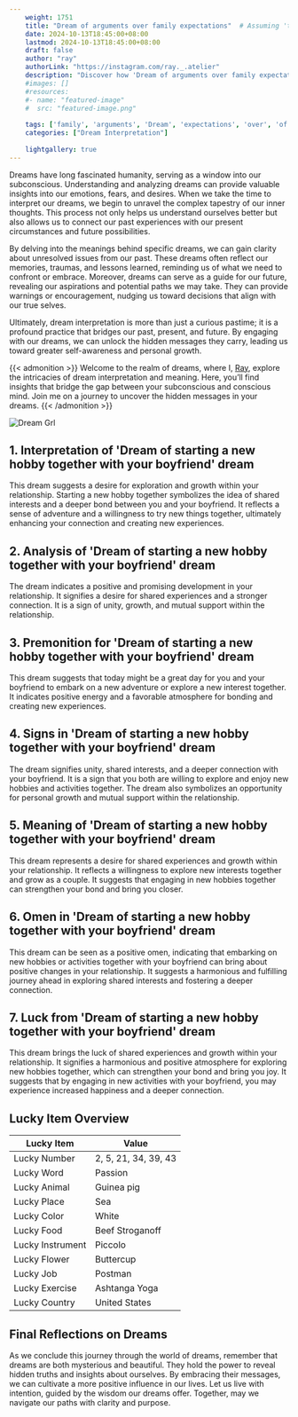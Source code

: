 ```yaml
---
    weight: 1751
    title: "Dream of arguments over family expectations"  # Assuming 'title' column exists
    date: 2024-10-13T18:45:00+08:00
    lastmod: 2024-10-13T18:45:00+08:00
    draft: false
    author: "ray"
    authorLink: "https://instagram.com/ray._.atelier"
    description: "Discover how 'Dream of arguments over family expectations' can interpret your future and uncover its significant meanings in your life."
    #images: []
    #resources:
    #- name: "featured-image"
    #  src: "featured-image.png"
    
    tags: ['family', 'arguments', 'Dream', 'expectations', 'over', 'of']
    categories: ["Dream Interpretation"]
    
    lightgallery: true
---
```

    
Dreams have long fascinated humanity, serving as a window into our subconscious. Understanding and analyzing dreams can provide valuable insights into our emotions, fears, and desires. When we take the time to interpret our dreams, we begin to unravel the complex tapestry of our inner thoughts. This process not only helps us understand ourselves better but also allows us to connect our past experiences with our present circumstances and future possibilities.

By delving into the meanings behind specific dreams, we can gain clarity about unresolved issues from our past. These dreams often reflect our memories, traumas, and lessons learned, reminding us of what we need to confront or embrace. Moreover, dreams can serve as a guide for our future, revealing our aspirations and potential paths we may take. They can provide warnings or encouragement, nudging us toward decisions that align with our true selves.

Ultimately, dream interpretation is more than just a curious pastime; it is a profound practice that bridges our past, present, and future. By engaging with our dreams, we can unlock the hidden messages they carry, leading us toward greater self-awareness and personal growth.

{{< admonition >}}
Welcome to the realm of dreams, where I, [Ray](https://instagram.com/ray._.atelier), explore the intricacies of dream interpretation and meaning. Here, you’ll find insights that bridge the gap between your subconscious and conscious mind. Join me on a journey to uncover the hidden messages in your dreams.
{{< /admonition >}}

![Dream Grl](https://cdn.pixabay.com/photo/2017/11/02/03/35/gothic-2910057_1280.jpg "Dream Grl")

## 1. Interpretation of 'Dream of starting a new hobby together with your boyfriend' dream

This dream suggests a desire for exploration and growth within your relationship. Starting a new hobby together symbolizes the idea of shared interests and a deeper bond between you and your boyfriend. It reflects a sense of adventure and a willingness to try new things together, ultimately enhancing your connection and creating new experiences.

## 2. Analysis of 'Dream of starting a new hobby together with your boyfriend' dream

The dream indicates a positive and promising development in your relationship. It signifies a desire for shared experiences and a stronger connection. It is a sign of unity, growth, and mutual support within the relationship.

## 3. Premonition for 'Dream of starting a new hobby together with your boyfriend' dream

This dream suggests that today might be a great day for you and your boyfriend to embark on a new adventure or explore a new interest together. It indicates positive energy and a favorable atmosphere for bonding and creating new experiences.

## 4. Signs in 'Dream of starting a new hobby together with your boyfriend' dream

The dream signifies unity, shared interests, and a deeper connection with your boyfriend. It is a sign that you both are willing to explore and enjoy new hobbies and activities together. The dream also symbolizes an opportunity for personal growth and mutual support within the relationship.

## 5. Meaning of 'Dream of starting a new hobby together with your boyfriend' dream

This dream represents a desire for shared experiences and growth within your relationship. It reflects a willingness to explore new interests together and grow as a couple. It suggests that engaging in new hobbies together can strengthen your bond and bring you closer.

## 6. Omen in 'Dream of starting a new hobby together with your boyfriend' dream

This dream can be seen as a positive omen, indicating that embarking on new hobbies or activities together with your boyfriend can bring about positive changes in your relationship. It suggests a harmonious and fulfilling journey ahead in exploring shared interests and fostering a deeper connection.

## 7. Luck from 'Dream of starting a new hobby together with your boyfriend' dream

This dream brings the luck of shared experiences and growth within your relationship. It signifies a harmonious and positive atmosphere for exploring new hobbies together, which can strengthen your bond and bring you joy. It suggests that by engaging in new activities with your boyfriend, you may experience increased happiness and a deeper connection.

## Lucky Item Overview
| Lucky Item          | Value              |
|---------------|--------------------|
| Lucky Number        | 2, 5, 21, 34, 39, 43  |
| Lucky Word          | Passion |
| Lucky Animal        | Guinea pig |
| Lucky Place         | Sea     |
| Lucky Color         | White     |
| Lucky Food          | Beef Stroganoff      |
| Lucky Instrument    | Piccolo |
| Lucky Flower        | Buttercup    |
| Lucky Job           | Postman       |
| Lucky Exercise      | Ashtanga Yoga  |
| Lucky Country       | United States    |


##  Final Reflections on Dreams

As we conclude this journey through the world of dreams, remember that dreams are both mysterious and beautiful. They hold the power to reveal hidden truths and insights about ourselves. By embracing their messages, we can cultivate a more positive influence in our lives. Let us live with intention, guided by the wisdom our dreams offer. Together, may we navigate our paths with clarity and purpose.
